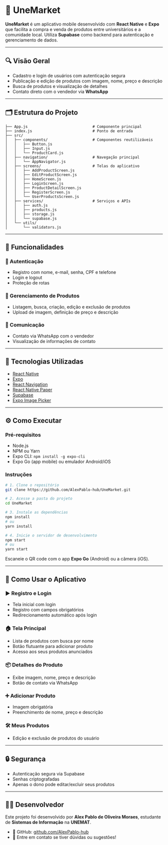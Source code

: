 # 📱 UneMarket

**UneMarket** é um aplicativo mobile desenvolvido com **React Native** e **Expo** que facilita a compra e venda de produtos entre universitários e a comunidade local. Utiliza **Supabase** como backend para autenticação e gerenciamento de dados.

---

## 🔍 Visão Geral

- Cadastro e login de usuários com autenticação segura
- Publicação e edição de produtos com imagem, nome, preço e descrição
- Busca de produtos e visualização de detalhes
- Contato direto com o vendedor via **WhatsApp**

---

## 🗂️ Estrutura do Projeto

```
├── App.js                             # Componente principal
├── index.js                           # Ponto de entrada
├── src/
│   ├── components/                    # Componentes reutilizáveis
│   │   ├── Button.js
│   │   ├── Input.js
│   │   └── ProductCard.js
│   ├── navigation/                    # Navegação principal
│   │   └── AppNavigator.js
│   ├── screens/                       # Telas do aplicativo
│   │   ├── AddProductScreen.js
│   │   ├── EditProductScreen.js
│   │   ├── HomeScreen.js
│   │   ├── LoginScreen.js
│   │   ├── ProductDetailScreen.js
│   │   ├── RegisterScreen.js
│   │   └── UserProductsScreen.js
│   ├── services/                      # Serviços e APIs
│   │   ├── auth.js
│   │   ├── products.js
│   │   ├── storage.js
│   │   └── supabase.js
│   └── utils/
│       └── validators.js
```

---

## 🚀 Funcionalidades

### 🔐 Autenticação
- Registro com nome, e-mail, senha, CPF e telefone
- Login e logout
- Proteção de rotas

### 🛒 Gerenciamento de Produtos
- Listagem, busca, criação, edição e exclusão de produtos
- Upload de imagem, definição de preço e descrição

### 💬 Comunicação
- Contato via WhatsApp com o vendedor
- Visualização de informações de contato

---

## 🧰 Tecnologias Utilizadas

- [React Native](https://reactnative.dev/)
- [Expo](https://expo.dev/)
- [React Navigation](https://reactnavigation.org/)
- [React Native Paper](https://callstack.github.io/react-native-paper/)
- [Supabase](https://supabase.com/)
- [Expo Image Picker](https://docs.expo.dev/versions/latest/sdk/imagepicker/)

---

## ⚙️ Como Executar

### Pré-requisitos

- Node.js
- NPM ou Yarn
- Expo CLI: `npm install -g expo-cli`
- Expo Go (app mobile) ou emulador Android/iOS

### Instruções

```bash
# 1. Clone o repositório
git clone https://github.com/AlexPablo-hub/UneMarket.git

# 2. Acesse a pasta do projeto
cd UneMarket

# 3. Instale as dependências
npm install
# ou
yarn install

# 4. Inicie o servidor de desenvolvimento
npm start
# ou
yarn start
```

Escaneie o QR code com o app **Expo Go** (Android) ou a câmera (iOS).

---

## 🧭 Como Usar o Aplicativo

### ▶️ Registro e Login
- Tela inicial com login
- Registro com campos obrigatórios
- Redirecionamento automático após login

### 🏠 Tela Principal
- Lista de produtos com busca por nome
- Botão flutuante para adicionar produto
- Acesso aos seus produtos anunciados

### 📦 Detalhes do Produto
- Exibe imagem, nome, preço e descrição
- Botão de contato via WhatsApp

### ➕ Adicionar Produto
- Imagem obrigatória
- Preenchimento de nome, preço e descrição

### 🛠️ Meus Produtos
- Edição e exclusão de produtos do usuário

---

## 🔒 Segurança

- Autenticação segura via Supabase
- Senhas criptografadas
- Apenas o dono pode editar/excluir seus produtos

---


## 👨‍💻 Desenvolvedor

Este projeto foi desenvolvido por **Alex Pablo de Oliveira Moraes**, estudante de **Sistemas de Informação** na **UNEMAT**.

- 🔗 GitHub: [github.com/AlexPablo-hub](https://github.com/AlexPablo-hub)
- 📧 Entre em contato se tiver dúvidas ou sugestões!
